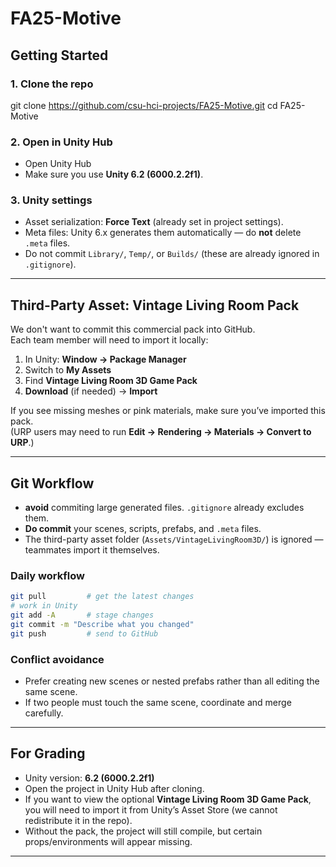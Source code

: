 # FA25-Motive


## Getting Started

### 1. Clone the repo

git clone https://github.com/csu-hci-projects/FA25-Motive.git
cd FA25-Motive

### 2. Open in Unity Hub
- Open Unity Hub
- Make sure you use **Unity 6.2 (6000.2.2f1)**.

### 3. Unity settings
- Asset serialization: **Force Text** (already set in project settings).
- Meta files: Unity 6.x generates them automatically — do **not** delete `.meta` files.
- Do not commit `Library/`, `Temp/`, or `Builds/` (these are already ignored in `.gitignore`).

---

##  Third-Party Asset: Vintage Living Room Pack

We don't want to commit this commercial pack into GitHub.  
Each team member will need to import it locally:

1. In Unity: **Window → Package Manager**  
2. Switch to **My Assets**  
3. Find **Vintage Living Room 3D Game Pack**  
4. **Download** (if needed) → **Import**

If you see missing meshes or pink materials, make sure you’ve imported this pack.  
(URP users may need to run **Edit → Rendering → Materials → Convert to URP**.)

---

## Git Workflow

- **avoid** commiting large generated files. `.gitignore` already excludes them.  
- **Do commit** your scenes, scripts, prefabs, and `.meta` files.  
- The third-party asset folder (`Assets/VintageLivingRoom3D/`) is ignored — teammates import it themselves.

### Daily workflow
```bash
git pull         # get the latest changes
# work in Unity
git add -A       # stage changes
git commit -m "Describe what you changed"
git push         # send to GitHub
```

### Conflict avoidance
- Prefer creating new scenes or nested prefabs rather than all editing the same scene.  
- If two people must touch the same scene, coordinate and merge carefully.

---

## For Grading

- Unity version: **6.2 (6000.2.2f1)**  
- Open the project in Unity Hub after cloning.  
- If you want to view the optional **Vintage Living Room 3D Game Pack**, you will need to import it from Unity’s Asset Store (we cannot redistribute it in the repo).  
- Without the pack, the project will still compile, but certain props/environments will appear missing.

---

